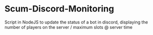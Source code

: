 # Scum-Discord-Monitoring
 
Script in NodeJS to update the status of a bot in discord, displaying the number of players on the server / maximum slots @ server time
